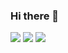### Hi there 👋

<!--
**wowthecoder/wowthecoder** is a ✨ _special_ ✨ repository because its `README.md` (this file) appears on your GitHub profile.

Here are some ideas to get you started:

- 🔭 I’m currently working on ...
- 🌱 I’m currently learning ...
- 👯 I’m looking to collaborate on ...
- 🤔 I’m looking for help with ...
- 💬 Ask me about ...
- 📫 How to reach me: ...
- 😄 Pronouns: ...
- ⚡ Fun fact: ...
-->

![](http://github-profile-summary-cards.vercel.app/api/cards/profile-details?username=wowthecoder&theme=solarized)
![](http://github-profile-summary-cards.vercel.app/api/cards/repos-per-language?username=wowthecoder&exclude=html&theme=solarized)
![](http://github-profile-summary-cards.vercel.app/api/cards/stats?username=wowthecoder&theme=solarized)

